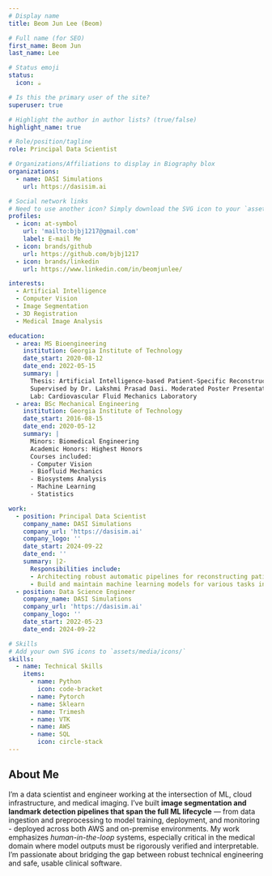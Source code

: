```yaml
---
# Display name
title: Beom Jun Lee (Beom)

# Full name (for SEO)
first_name: Beom Jun
last_name: Lee

# Status emoji
status:
  icon: ☕

# Is this the primary user of the site?
superuser: true

# Highlight the author in author lists? (true/false)
highlight_name: true

# Role/position/tagline
role: Principal Data Scientist

# Organizations/Affiliations to display in Biography blox
organizations:
  - name: DASI Simulations
    url: https://dasisim.ai

# Social network links
# Need to use another icon? Simply download the SVG icon to your `assets/media/icons/` folder.
profiles:
  - icon: at-symbol
    url: 'mailto:bjbj1217@gmail.com'
    label: E-mail Me
  - icon: brands/github
    url: https://github.com/bjbj1217
  - icon: brands/linkedin
    url: https://www.linkedin.com/in/beomjunlee/

interests:
  - Artificial Intelligence
  - Computer Vision
  - Image Segmentation
  - 3D Registration
  - Medical Image Analysis

education:
  - area: MS Bioengineering
    institution: Georgia Institute of Technology
    date_start: 2020-08-12
    date_end: 2022-05-15
    summary: |
      Thesis: Artificial Intelligence-based Patient-Specific Reconstruction of Aortic Root in Transcatheter Aortic Valve Replacement Patients\
      Supervised by Dr. Lakshmi Prasad Dasi. Moderated Poster Presentation at America College of Cardiology\
      Lab: Cardiovascular Fluid Mechanics Laboratory
  - area: BSc Mechanical Engineering
    institution: Georgia Institute of Technology
    date_start: 2016-08-15
    date_end: 2020-05-12
    summary: |
      Minors: Biomedical Engineering
      Academic Honors: Highest Honors
      Courses included:
      - Computer Vision
      - Biofluid Mechanics
      - Biosystems Analysis
      - Machine Learning
      - Statistics

work:
  - position: Principal Data Scientist
    company_name: DASI Simulations
    company_url: 'https://dasisim.ai'
    company_logo: ''
    date_start: 2024-09-22
    date_end: ''
    summary: |2-
      Responsibilities include:
      - Architecting robust automatic pipelines for reconstructing patient-specific anatomical structures using medical images  
      - Build and maintain machine learning models for various tasks including landmark detection, 3D image segmentation, point-cloud clustering, etc.
  - position: Data Science Engineer
    company_name: DASI Simulations
    company_url: 'https://dasisim.ai'
    company_logo: ''
    date_start: 2022-05-23
    date_end: 2024-09-22

# Skills
# Add your own SVG icons to `assets/media/icons/`
skills:
  - name: Technical Skills
    items:
      - name: Python
        icon: code-bracket
      - name: Pytorch
      - name: Sklearn
      - name: Trimesh
      - name: VTK
      - name: AWS
      - name: SQL
        icon: circle-stack
---
```


## About Me
I’m a data scientist and engineer working at the intersection of ML, cloud infrastructure, and medical imaging. I’ve built **image segmentation and landmark detection pipelines that span the full ML lifecycle** — from data ingestion and preprocessing to model training, deployment, and monitoring - deployed across both AWS and on-premise environments. 
My work emphasizes *human-in-the-loop* systems, especially critical in the medical domain where model outputs must be rigorously verified and interpretable. I’m passionate about bridging the gap between robust technical engineering and safe, usable clinical software.
